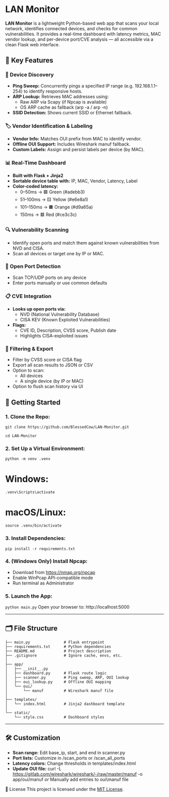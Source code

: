 # LAN Monitor

**LAN Monitor** is a lightweight Python-based web app that scans your local network, identifies connected devices, and checks for common vulnerabilities. It provides a real-time dashboard with latency metrics, MAC vendor lookup, and per-device port/CVE analysis — all accessible via a clean Flask web interface.

## 🔑 Key Features

### 📡 Device Discovery
- **Ping Sweep:** Concurrently pings a specified IP range (e.g. 192.168.1.1–254) to identify responsive hosts.
- **ARP Lookup:** Retrieves MAC addresses using:
  - Raw ARP via Scapy (if Npcap is available)
  - OS ARP cache as fallback (arp -a / arp -n)
- **SSID Detection:** Shows current SSID or Ethernet fallback.
  
### 🏷 Vendor Identification & Labeling
- **Vendor Info:** Matches OUI prefix from MAC to identify vendor.
- **Offline OUI Support:** Includes Wireshark manuf fallback.
- **Custom Labels:** Assign and persist labels per device (by MAC).
  
### 📊 Real-Time Dashboard
- **Built with Flask + Jinja2**
- **Sortable device table with:** IP, MAC, Vendor, Latency, Label
- **Color-coded latency:**
  - 0–50ms → 🟩 Green (#adebb3)
  - 51–100ms → 🟨 Yellow (#e6e8a1)
  - 101–150ms → 🟧 Orange (#d9a65a)
  - 150ms → 🟥 Red (#ce3c3c)
  
### 🔍 Vulnerability Scanning
- Identify open ports and match them against known vulnerabilities from NVD and CISA.
- Scan all devices or target one by IP or MAC.

### 🎯 Open Port Detection
- Scan TCP/UDP ports on any device
- Enter ports manually or use common defaults
  
### 📋 CVE Integration
- **Looks up open ports via:**
  - NVD (National Vulnerability Database)
  - CISA KEV (Known Exploited Vulnerabilities)
- **Flags:**
  - CVE ID, Description, CVSS score, Publish date
  - Highlights CISA-exploited issues
  
### 📌 Filtering & Export
- Filter by CVSS score or CISA flag
- Export all scan results to JSON or CSV
- Option to scan:
  - All devices
  - A single device (by IP or MAC)
- Option to flush scan history via UI

## 🚀 Getting Started

### 1. Clone the Repo:

   ```git clone https://github.com/BlessedCow/LAN-Monitor.git```
   
   ```cd LAN-Monitor```
   

### 2. Set Up a Virtual Environment:
  ``` python -m venv .venv ```
   # Windows:
 ``` .venv\Scripts\activate ```
   # macOS/Linux:
 ``` source .venv/bin/activate ```

### 3. Install Dependencies:
 ``` pip install -r requirements.txt ```

### 4. (Windows Only) Install Npcap:
   - Download from https://nmap.org/npcap
   - Enable WinPcap API-compatible mode
   - Run terminal as Administrator

### 5. Launch the App:
   ``` python main.py ```
   Open your browser to: http://localhost:5000
   
---

## 🗂 File Structure

```LAN-Monitor/
├── main.py               # Flask entrypoint
├── requirements.txt      # Python dependencies
├── README.md             # Project description
├── .gitignore            # Ignore cache, envs, etc.
│
├── app/
│   ├── __init__.py
│   ├── dashboard.py      # Flask route logic
│   ├── scanner.py        # Ping sweep, ARP, OUI lookup
│   ├── oui_lookup.py     # Offline OUI mapping
│   └── oui/
│       └── manuf         # Wireshark manuf file
│
├── templates/
│   └── index.html        # Jinja2 dashboard template
│
└── static/
    └── style.css         # Dashboard styles
```


---

## 🛠 Customization
- **Scan range:** Edit base_ip, start, and end in scanner.py
- **Port lists:** Customize in /scan_ports or /scan_all_ports
- **Latency colors:** Change thresholds in templates/index.html
- **Update OUI file:**
  curl -L https://gitlab.com/wireshark/wireshark/-/raw/master/manuf -o app/oui/manuf
  *or*
  Manually add entries to oui\manuf file
  
📄 License
This project is licensed under the [MIT License](LICENSE).
